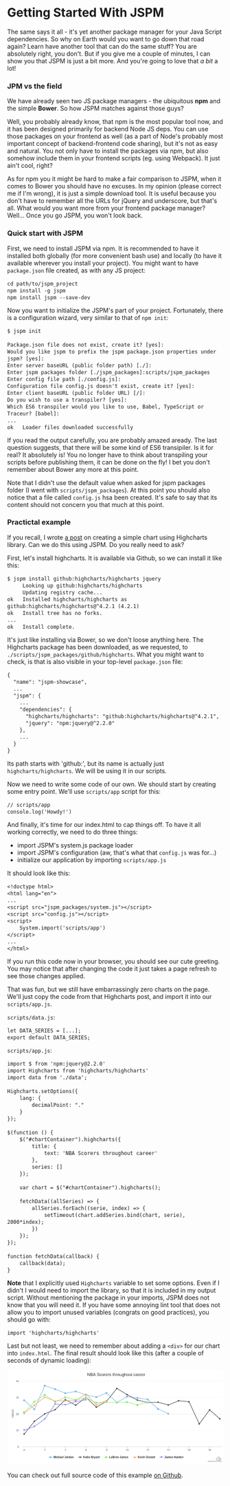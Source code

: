 # Getting Started With JSPM

The same says it all - it's yet another package manager for your Java Script dependencies. So why on Earth would you want to go down that road again? Learn have another tool that can do the same stuff? You are absolutely right, you don't. But if you give me a couple of minutes, I can show you that JSPM is just a bit more. And you're going to love that _a bit_ a lot!

### JPM vs the field

We have already seen two JS package managers - the ubiquitous **npm** and the simple **Bower**. So how JSPM matches against those guys?

Well, you probably already know, that npm is the most popular tool now, and it has been designed primarily for backend Node JS deps. You can use those packages on your frontend as well (as a part of Node's probably most important concept of backend-frontend code sharing), but it's not as easy and natural. You not only have to install the packages via npm, but also somehow include them in your frontend scripts (eg. using Webpack). It just ain't cool, right?

As for npm you it might be hard to make a fair comparison to JSPM, when it comes to Bower you should have no excuses. In my opinion (please correct me if I'm wrong), it is just a simple download tool. It is useful because you don't have to remember all the URLs for jQuery and underscore, but that's all. What would you want more from your frontend package manager? Well... Once you go JSPM, you won't look back.

### Quick start with JSPM

First, we need to install JSPM via npm. It is recommended to have it installed both globally (for more convenient bash use) and locally (to have it available wherever you install your project). You might want to have `package.json` file created, as with any JS project:

    cd path/to/jspm_project
    npm install -g jspm
    npm install jspm --save-dev

Now you want to initialize the JSPM's part of your project. Fortunately, there is a configuration wizard, very similar to that of `npm init`:

    $ jspm init

    Package.json file does not exist, create it? [yes]:
    Would you like jspm to prefix the jspm package.json properties under jspm? [yes]:
    Enter server baseURL (public folder path) [./]:
    Enter jspm packages folder [./jspm_packages]:scripts/jspm_packages
    Enter config file path [./config.js]:
    Configuration file config.js doesn't exist, create it? [yes]:
    Enter client baseURL (public folder URL) [/]:
    Do you wish to use a transpiler? [yes]:
    Which ES6 transpiler would you like to use, Babel, TypeScript or Traceur? [babel]:
    ...
    ok   Loader files downloaded successfully

If you read the output carefully, you are probably amazed aready. The last question suggests, that there will be some kind of ES6 transipiler. Is it for real? It absolutely is! You no longer have to think about transpiling your scripts before publishing them, it can be done on the fly! I bet you don't remember about Bower any more at this point.

Note that I didn't use the default value when asked for jspm packages folder (I went with `scripts/jspm_packages`). At this point you should also notice that a file called `config.js` hsa been created. It's safe to say that its content should not concern you that much at this point.

### Practictal example

If you recall, I wrote [a post](https://github.com/mycodesmells/highcharts-introduction) on creating a simple chart using Highcharts library. Can we do this using JSPM. Do you really need to ask?

First, let's install highcharts. It is available via Github, so we can install it like this:

    $ jspm install github:highcharts/highcharts jquery
         Looking up github:highcharts/highcharts
         Updating registry cache...
    ok   Installed highcharts/highcharts as github:highcharts/highcharts@^4.2.1 (4.2.1)
    ok   Install tree has no forks.
    ...
    ok   Install complete.

It's just like installing via Bower, so we don't loose anything here. The Highcharts package has been downloaded, as we requested, to `./scripts/jspm_packages/github/highcharts`. What you might want to check, is that is also visible in your top-level `package.json` file:

    {
      "name": "jspm-showcase",
      ...
      "jspm": {
        ...
        "dependencies": {
          "highcharts/highcharts": "github:highcharts/highcharts@^4.2.1",
          "jquery": "npm:jquery@^2.2.0"
        },
        ...
      }
    }

Its path starts with 'github:', but its name is actually just `highcharts/highcharts`. We will be using it in our scripts.

Now we need to write some code of our own. We should start by creating some entry point. We'll use `scripts/app` script for this:

    // scripts/app
    console.log('Howdy!')

And finally, it's time for our index.html to cap things off. To have it all working correctly, we need to do three things:

- import JSPM's system.js package loader
- import JSPM's configuration (aw, that's what that `config.js` was for...)
- initialize our application by importing `scripts/app.js`

It should look like this:

    <!doctype html>
    <html lang="en">
    ...
    <script src="jspm_packages/system.js"></script>
    <script src="config.js"></script>
    <script>
        System.import('scripts/app')
    </script>
    ...
    </html>

If you run this code now in your browser, you should see our cute greeting. You may notice that after changing the code it just takes a page refresh to see those changes applied.

That was fun, but we still have embarrassingly zero charts on the page. We'll just copy the code from that Highcharts post, and import it into our `scripts/app.js`.

`scripts/data.js`:

    let DATA_SERIES = [...];
    export default DATA_SERIES;

`scripts/app.js`:

    import $ from 'npm:jquery@2.2.0'
    import Highcharts from 'highcharts/highcharts'
    import data from './data';

    Highcharts.setOptions({
        lang: {
            decimalPoint: "."
        }
    });

    $(function () {
        $("#chartContainer").highcharts({
            title: {
                text: 'NBA Scorers throughout career'
            },
            series: []
        });

        var chart = $("#chartContainer").highcharts();

        fetchData((allSeries) => {
            allSeries.forEach((serie, index) => {
                setTimeout(chart.addSeries.bind(chart, serie), 2000*index);
            })
        });
    });

    function fetchData(callback) {
        callback(data);
    }

**Note** that I explicitly used `Highcharts` variable to set some options. Even if I didn't I would need to import the library, so that it is included in my output script. Without mentioning the package in your imports, JSPM does not know that you will need it. If you have some annoying lint tool that does not allow you to import unused variables (congrats on good practices), you should go with:

    import 'highcharts/highcharts'

Last but not least, we need to remember about adding a `<div>` for our chart into `index.html`. The final result should look like this (after a couple of seconds of dynamic loading):

<img src="https://raw.githubusercontent.com/mycodesmells/jspm-showcase/master/posts/images/final-result.png"/>

You can check out full source code of this example [on Github](https://github.com/mycodesmells/jspm-showcase).
